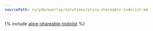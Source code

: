 ```yaml
---
sourcePath: ru/ydb/overlay/solutions/alice-shareable-todolist.md
---
```

{% include [alice-shareable-todolist](../../_includes/alice-shareable-todolist.md) %}
